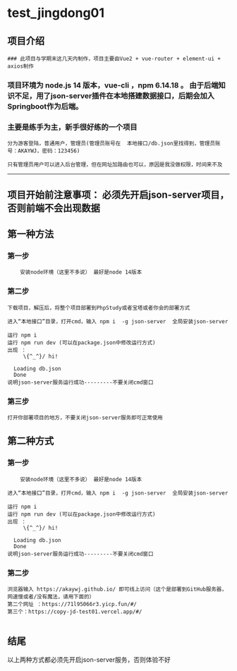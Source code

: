 # test_jingdong01

## 项目介绍

	### 此项目与学期末这几天内制作，项目主要由Vue2 + vue-router + element-ui + axios制作

### 项目环境为 node.js 14 版本，vue-cli  ，npm 6.14.18 。  由于后端知识不足，用了json-server插件在本地搭建数据接口，后期会加入Springboot作为后端。

### 主要是练手为主，新手很好练的一个项目 

```
分为游客登陆，普通用户，管理员(管理员账号在  本地接口/db.json里找得到，管理员账号：AKAYWJ，密码：123456)

只有管理员用户可以进入后台管理，但在网址加路由也可以，原因是我没做权限，时间来不及
```



***

## 项目开始前注意事项： 必须先开启json-server项目，否则前端不会出现数据



## 第一种方法



### 第一步

		安装node环境（这里不多说） 最好是node 14版本

### 第二步

```
下载项目，解压后，将整个项目部署到PhpStudy或者宝塔或者你会的部署方式
```

```
进入“本地接口”目录，打开cmd，输入 npm i  -g json-server  全局安装json-server
```

```
运行 npm i 
运行 npm run dev (可以在package.json中修改运行方式)
出现 ：
	 \{^_^}/ hi!

  Loading db.json
  Done
说明json-server服务运行成功---------不要关闭cmd窗口
```

### 第三步

```
打开你部署项目的地方，不要关闭json-server服务即可正常使用
```

## 第二种方式

### 第一步

```
	安装node环境（这里不多说） 最好是node 14版本
```

```
进入“本地接口”目录，打开cmd，输入 npm i  -g json-server  全局安装json-server

运行 npm i 
运行 npm run dev (可以在package.json中修改运行方式)
出现 ：
	 \{^_^}/ hi!

  Loading db.json
  Done
说明json-server服务运行成功---------不要关闭cmd窗口
```

### 第二步

```
浏览器输入 https://akaywj.github.io/ 即可线上访问（这个是部署到GitHub服务器，网速慢或者/没有魔法，请用下面的）
第二个网址 ：https://71l95066r3.yicp.fun/#/
第三个：https://copy-jd-test01.vercel.app/#/


```

## 结尾

以上两种方式都必须先开启json-server服务，否则体验不好



